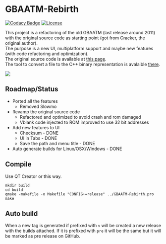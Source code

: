 # GBAATM-Rebirth
[![Codacy Badge](https://api.codacy.com/project/badge/Grade/854bf910a8ed4ec2ad2249a2045d3fbb)](https://app.codacy.com/manual/mte90/GBAATM-Rebirth?utm_source=github.com&utm_medium=referral&utm_content=Mte90/GBAATM-Rebirth&utm_campaign=Badge_Grade_Settings)
[![License](https://img.shields.io/badge/License-GPL%20v3-blue.svg)](http://www.gnu.org/licenses/gpl-3.0)   

This project is a refactoring of the old GBAATM (last release around 2011) with the original source code as starting point (got from Cracker, the original author).  
The purpose is a new UI, multiplatform support and maybe new features (with code refactoring and optimization).  
The original source code is available at [this page](https://github.com/Mte90/GBAATM-Rebirth/releases/tag/original).  
The tool to convert a file to the C++ binary representation is avalaible [there](https://github.com/Mte90/GBAATM-Rebirth/releases/tag/bin2array).

![](https://user-images.githubusercontent.com/403283/81478548-88cc8380-921e-11ea-8a90-fc25344fecbc.png)

## Roadmap/Status

* Ported all the features
  * Removed Slowmo
* Revamp the original source code
  * Refactored and optimized to avoid crash and rom damaged
  * Vblank code injected to ROM improved to use 32 bit addresses
* Add new features to UI
  * Checksum - DONE
  * UI in Tabs - DONE
  * Save the path and menu title - DONE
* Auto generate builds for Linux/OSX/Windows - DONE

## Compile

Use QT Creator or this way.

```
mkdir build
cd build
qmake -makefile -o Makefile "CONFIG+=release" ../GBAATM-Rebirth.pro
make
```

## Auto build

When a new tag is generated if prefixed with `v` will be created a new release with the builds attached. If it is prefixed with `pre` it will be the same but it will be marked as pre release on GitHub.